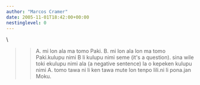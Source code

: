 ```yaml
---
author: "Marcos Cramer"
date: 2005-11-01T18:42:00+00:00
nestinglevel: 0
---
```

\
>> A. mi lon ala ma tomo Paki.
> B. mi lon ala lon ma tomo Paki.kulupu nimi B li kulupu nimi seme (it's a question). sina wile toki ekulupu nimi ala (a negative sentence) la o kepeken kulupu nimi A. 
> tomo tawa ni li ken tawa mute lon tenpo lili.ni li pona.jan Moku.